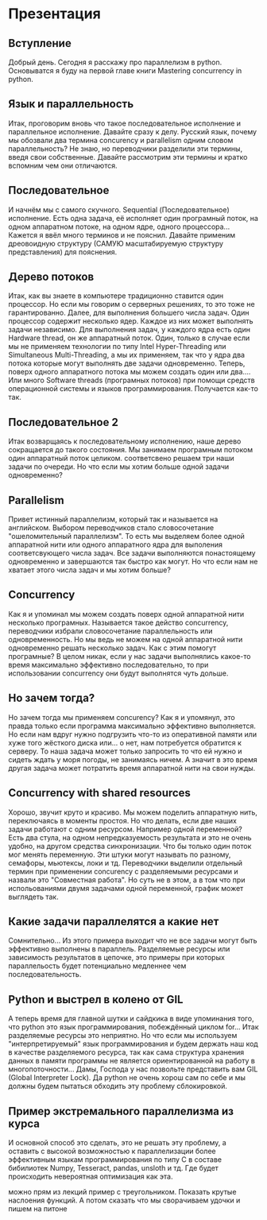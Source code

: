 Презентация
========================
## Вступление
Добрый день. Сегодня я расскажу про параллелизм в python. Основыватся я буду на первой главе книги Mastering concurrency in python.
## Язык и параллельность
Итак, проговорим вновь что такое последовательное исполнение и параллельное исполнение. Давайте сразу к делу. Русский язык, почему мы обозвали два термина concurency и parallelism одним словом параллельность? Не знаю, но переводчики разделили эти термины, введя свои собственные. Давайте рассмотрим эти термины и кратко вспомним чем они отличаются. 
## Последовательное
И начнём мы с самого скучного. Sequential (Последовательное) исполнение. Есть одна задача, её исполняет один програмный поток, на одном аппаратном потоке, на одном ядре, одного процессора... Кажется я ввёл много терминов и не пояснил. Давайте применим дреовоидную структуру (САМУЮ масштабируемую структуру представления)  для пояснения.
## Дерево потоков
Итак, как вы знаете в компьютере традиционно ставится один процессор. Но если мы говорим о серверных решениях, то это тоже не гарантированно. Далее, для выполнения большего числа задач. Один процессор содержит несколько ядер. Каждое из них может выполнять задачи независимо. Для выполнения задач, у каждого ядра есть один Hardware thread, он же аппаратный поток. Один, только в случае если мы не применяем технологии по типу Intel Hyper-Threading или Simultaneous Multi-Threading, а мы их применяем, так что у ядра два потока которые могут выполнять две задачи одновременно. Теперь, поверх одного аппаратного потока мы можем создать один или два.... Или много Software threads (програмных потоков) при помощи средств операционной системы и языков программирования. Получается как-то так. 
## Последовательное 2
Итак возварщаясь к последовательному исполнению, наше дерево сокращается до такого состояния. Мы занимаем програмным потоком один аппаратный поток целиком. соответсвено решаем три наши задачи по очереди. Но что если мы хотим больше одной задачи одновременно?
## Parallelism
Привет истинный параллелизм, который так и называется на английском. Выбором переводчиков стало словосочетание "ошеломительный параллелизм". То есть мы выделяем более одной аппаратной нити или одного аппаратного ядра для выполения соответсвующего числа задач. Все задачи выполняются понастоящему одновременно и завершаются так быстро как могут. Но что если нам не хватает этого числа задач и мы хотим больше? 
## Concurrency
Как я и упоминал мы можем создать поверх одной аппаратной нити несколько програмных. Называется такое действо concurrency, переводчики избрали словосочетание параллельность или одновременность. Но мы ведь не можем на одной аппаратной нити одновременно решать несколько задач. Как с этим помогут програмные? В целом никак, если у нас задачи выполнялись какое-то время максимально эффективно последовательно, то при использовании concurrency они будут выполнятся чуть дольше.
## Но зачем тогда?
Но зачем тогда мы применяем concurency? Как я и упомянул, это правда только если программа максимально эффективно выполняется. Но если нам вдруг нужно подгрузить что-то из оперативной памяти или хуже того жёсткого диска или... о нет, нам потребуется обратится к серверу. То наша задача может только запросить то что ей нужно и сидеть ждать у моря погоды, не занимаясь ничем. А значит в это время другая задача может потратить время аппаратной нити на свои нужды. 
## Concurrency with shared resources
Хорошо, звучит круто и красиво. Мы можем поделить аппаратную нить, переключаясь в моменты простоя. Но что делать, если две наших задачи работают с одним ресурсом. Например одной переменной? Есть два стула, на одном непредказуемость результата и это не очень удобно, на другом средства синхронизации. Что бы только один поток мог менять переменную. Эти штуки могут называть по разному, семафоры, мьютексы, локи и тд. Переводчики выделили отдельный термин при применении concurency с разделяемыми ресурсами и назвали это "Совместная работа". Но суть не в этом, а в том что при испольованиями двумя задачами одной переменной, график может выглядеть так. 

## Какие задачи параллелятся а какие нет
Сомнительно... Из этого примера выходит что не все задачи могут быть эффективно выполнены в параллель. Разделяемые ресурсы или зависимость результатов в цепочке, это примеры при которых параллельость будет потенциально медленнее чем последовательность.

## Python и выстрел в колено от GIL
А теперь время для главной шутки и сайдкика в виде упоминания того, что python это язык программирования, побеждённый циклом for... Итак разделяемые ресурсы это неприятно. Но что если мы используем "интерпретируемый" язык программирования и будем держать наш код в качестве разделяемого ресурса, так как сама структура хранения данных в памяти программы не является ориентированной на работу в многопоточности... Дамы, Господа у нас позвольте представить вам GIL (Global Interpreter Lock). Да python не очень хорош сам по себе и мы должны будем пытаться обходить эту проблему сблокировкой.
## Пример экстремального параллелизма из курса
И основной способ это сделать, это не решать эту проблему, а оставить с высокой возможностью к параллелизации более эффективным языкам программирования по типу C в составе бибилиотек Numpy, Tesseract, pandas, unsloth и тд. Где будет происходить невероятная оптимизация как эта.


можно прям из лекций пример с треугольником. Показать крутые наслоения функций. А потом сказать что мы сворачиваем удочки и пишем на питоне